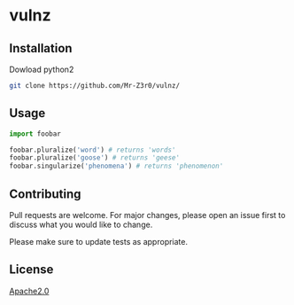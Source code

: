 # vulnz

## Installation
Dowload python2
```bash
git clone https://github.com/Mr-Z3r0/vulnz/
```

## Usage

```python
import foobar

foobar.pluralize('word') # returns 'words'
foobar.pluralize('goose') # returns 'geese'
foobar.singularize('phenomena') # returns 'phenomenon'
```

## Contributing
Pull requests are welcome. For major changes, please open an issue first to discuss what you would like to change.

Please make sure to update tests as appropriate.

## License
[Apache2.0](https://www.apache.org/licenses/LICENSE-2.0)
